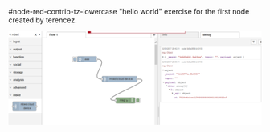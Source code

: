 #node-red-contrib-tz-lowercase
"hello world" exercise for the first node created by terencez.

![image](https://github.com/tz-arm/node-red-contrib-tz-lowercase/raw/master/screenshot/screenshot.png)
